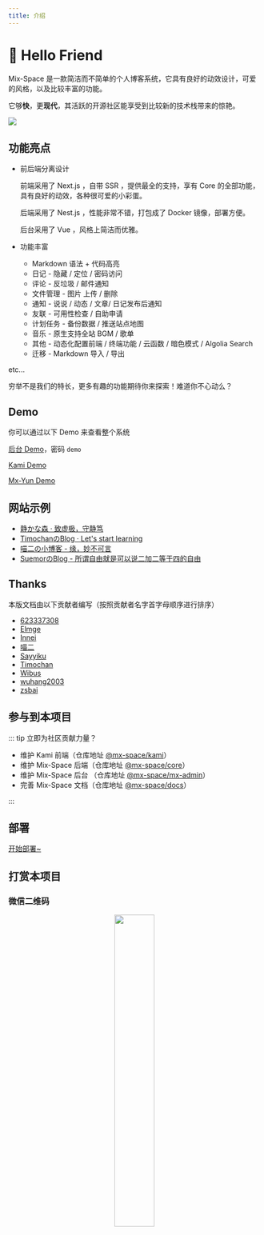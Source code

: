 ```yaml
---
title: 介绍
---
```


# 👋 Hello Friend

Mix-Space 是一款简洁而不简单的个人博客系统，它具有良好的动效设计，可爱的风格，以及比较丰富的功能。

它够**快**，更**现代**，其活跃的开源社区能享受到比较新的技术栈带来的惊艳。

![](https://fastly.jsdelivr.net/gh/mx-space/docs-images@latest/images/kami.jpg)

## 功能亮点

 - 前后端分离设计

   前端采用了 Next.js ，自带 SSR ，提供最全的支持，享有 Core 的全部功能，具有良好的动效，各种很可爱的小彩蛋。

   后端采用了 Nest.js ，性能非常不错，打包成了 Docker 镜像，部署方便。

   后台采用了 Vue ，风格上简洁而优雅。

 - 功能丰富
   - Markdown 语法 + 代码高亮
   - 日记 - 隐藏 / 定位 / 密码访问
   - 评论 - 反垃圾 / 邮件通知
   - 文件管理 - 图片 上传 / 删除
   - 通知 - 说说 / 动态 / 文章/ 日记发布后通知
   - 友联 - 可用性检查 / 自助申请
   - 计划任务 - 备份数据 / 推送站点地图
   - 音乐 - 原生支持全站 BGM / 歌单
   - 其他 - 动态化配置前端 / 终端功能 / 云函数 / 暗色模式 / Algolia Search
   - 迁移 - Markdown 导入 / 导出

etc...

穷举不是我们的特长，更多有趣的功能期待你来探索！难道你不心动么？

## Demo

你可以通过以下 Demo 来查看整个系统

[后台 Demo](https://mx-demo.shizuri.net/proxy/qaqdmin)，密码 `demo`

[Kami Demo](https://mx-demo.shizuri.net/)

[Mx-Yun Demo](https://yun.innei.ren)

## 网站示例

 - [静かな森 · 致虚极，守静笃](https://innei.ren)
 - [TimochanのBlog · Let's start learning](https://www.timochan.cn)
 - [喵二の小博客 - 缘，妙不可言](https://www.miaoer.xyz)
 - [SuemorのBlog - 所谓自由就是可以说二加二等于四的自由](https://www.suemor.com)


## Thanks

本版文档由以下贡献者编写（按照贡献者名字首字母顺序进行排序）

- [623337308](https://blog.cqsjyz.com)
- [Elmge](https://github.com/Elmge)
- [Innei](https://innei.ren)
- [喵二](https://www.miaoer.xyz)
- [Sayyiku](https://github.com/Sayyiku)
- [Timochan](https://www.timochan.cn)
- [Wibus](https://blog.iucky.cn)
- [wuhang2003](https://github.com/wuhang2003)
- [zsbai](https://github.com/zsbai)


## 参与到本项目

::: tip 立即为社区贡献力量？

 - 维护 Kami 前端（仓库地址 [@mx-space/kami](https://github.com/mx-space/kami)）
 - 维护 Mix-Space 后端（仓库地址 [@mx-space/core](https://github.com/mx-space/core)）
 - 维护 Mix-Space 后台 （仓库地址 [@mx-space/mx-admin](https://github.com/mx-space/mx-admin)）
 - 完善 Mix-Space 文档（仓库地址 [@mx-space/docs](https://github.com/mx-space/docs)）

:::


## 部署

[开始部署~](/deploy/index.md)

## 打赏本项目

### 微信二维码

<div align="center">
<img src="https://fastly.jsdelivr.net/gh/Innei/img-bed@master/20191211132347.png" style="width:40%;" />
</div>
